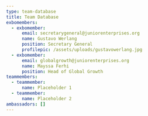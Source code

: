 ```yaml
---
type: team-database
title: Team Database
exbomembers:
  - exbomember:
      email: secretarygeneral@juniorenterprises.org
      name: Gustavo Werlang
      position: Secretary General
      profilepic: /assets/uploads/gustavowerlang.jpg
  - exbomember:
      email: globalgrowth@juniorenterprises.org
      name: Mayssa Ferhi
      position: Head of Global Growth
teammembers:
  - teammember:
      name: Placeholder 1
  - teammember:
      name: Placeholder 2
ambassadors: []
---
```



